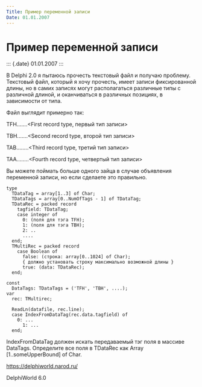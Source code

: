 ```yaml
---
Title: Пример переменной записи
Date: 01.01.2007
---
```



Пример переменной записи
========================

::: {.date}
01.01.2007
:::

В Delphi 2.0 я пытаюсь прочесть текстовый файл и получаю проблему.
Текстовый файл, который я хочу прочесть, имеет записи фиксированной
длины, но в самих записях могут располагаться различные типы с различной
длиной, и оканчиваться в различных позициях, в зависимости от типа.

Файл выглядит примерно так:

TFH.......\<First record type, первый тип записи\>

TBH.......\<Second record type, второй тип записи\>

TAB........\<Third record type, третий тип записи\>

TAA........\<Fourth record type, четвертый тип записи\>

Вы можете поймать больше одного зайца в случае объявления переменной
записи, но если сделаете это правильно.

    type
      TDataTag = array[1..3] of Char;
      TDataTags = array[0..NumOfTags - 1] of TDataTag;
      TDataRec = packed record
        tagfield: TDataTag;
        case integer of
          0: (поля для тэга TFH);
          1: (поля для тэга TBH);
          2: ..
          ....
      end;
      TMultiRec = packed record
        case Boolean of
          false: (строка: array[0..1024] of Char);
          { должно установать строку максимально возможной длины }
          true: (data: TDataRec);
      end;
     
    const
      DataTags: TDataTags = ('TFH', 'TBH', ....);
    var
      rec: TMultirec;
     
      ReadLn(datafile, rec.line);
      case IndexFromDataTag(rec.data.tagfield) of
        0: ...
          1: ...
      end;

IndexFromDataTag должен искать передаваемый тэг поля в массиве DataTags.
Определите все поля в TDataRec как Array \[1..someUpperBound\] of Char.

<https://delphiworld.narod.ru/>

DelphiWorld 6.0

 
